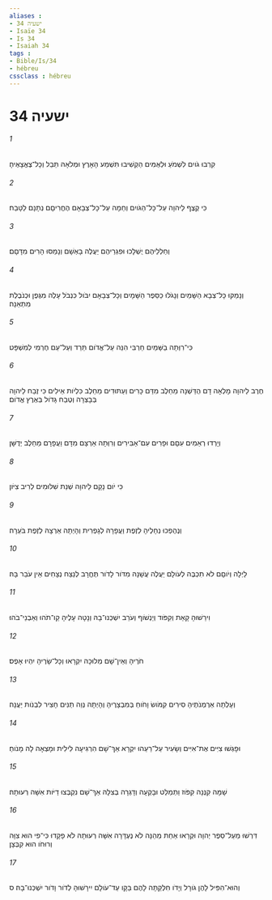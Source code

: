 ```yaml
---
aliases : 
- ישעיה 34
- Isaïe 34
- Is 34
- Isaiah 34
tags : 
- Bible/Is/34
- hébreu
cssclass : hébreu
---
```


# ישעיה 34

###### 1
קִרְבוּ גֹויִם לִשְׁמֹעַ וּלְאֻמִּים הַקְשִׁיבוּ תִּשְׁמַע הָאָרֶץ וּמְלֹאָהּ תֵּבֵל וְכָל־צֶאֱצָאֶיהָ׃
###### 2
כִּי קֶצֶף לַיהוָה עַל־כָּל־הַגֹּויִם וְחֵמָה עַל־כָּל־צְבָאָם הֶחֱרִיםָם נְתָנָם לַטָּבַח׃
###### 3
וְחַלְלֵיהֶם יֻשְׁלָכוּ וּפִגְרֵיהֶם יַעֲלֶה בָאְשָׁם וְנָמַסּוּ הָרִים מִדָּםָם׃
###### 4
וְנָמַקּוּ כָּל־צְבָא הַשָּׁמַיִם וְנָגֹלּוּ כַסֵּפֶר הַשָּׁמָיִם וְכָל־צְבָאָם יִבֹּול כִּנְבֹל עָלֶה מִגֶּפֶן וּכְנֹבֶלֶת מִתְּאֵנָה׃
###### 5
כִּי־רִוְּתָה בַשָּׁמַיִם חַרְבִּי הִנֵּה עַל־אֱדֹום תֵּרֵד וְעַל־עַם חֶרְמִי לְמִשְׁפָּט׃
###### 6
חֶרֶב לַיהוָה מָלְאָה דָם הֻדַּשְׁנָה מֵחֵלֶב מִדַּם כָּרִים וְעַתּוּדִים מֵחֵלֶב כִּלְיֹות אֵילִים כִּי זֶבַח לַיהוָה בְּבָצְרָה וְטֶבַח גָּדֹול בְּאֶרֶץ אֱדֹום׃
###### 7
וְיָרְדוּ רְאֵמִים עִםָּם וּפָרִים עִם־אַבִּירִים וְרִוְּתָה אַרְצָם מִדָּם וַעֲפָרָם מֵחֵלֶב יְדֻשָּׁן׃
###### 8
כִּי יֹום נָקָם לַיהוָה שְׁנַת שִׁלּוּמִים לְרִיב צִיֹּון׃
###### 9
וְנֶהֶפְכוּ נְחָלֶיהָ לְזֶפֶת וַעֲפָרָהּ לְגָפְרִית וְהָיְתָה אַרְצָהּ לְזֶפֶת בֹּעֵרָה׃
###### 10
לַיְלָה וְיֹוםָם לֹא תִכְבֶּה לְעֹולָם יַעֲלֶה עֲשָׁנָהּ מִדֹּור לָדֹור תֶּחֱרָב לְנֵצַח נְצָחִים אֵין עֹבֵר בָּהּ׃
###### 11
וִירֵשׁוּהָ קָאַת וְקִפֹּוד וְיַנְשֹׁוף וְעֹרֵב יִשְׁכְּנוּ־בָהּ וְנָטָה עָלֶיהָ קַו־תֹהוּ וְאַבְנֵי־בֹהוּ׃
###### 12
חֹרֶיהָ וְאֵין־שָׁם מְלוּכָה יִקְרָאוּ וְכָל־שָׂרֶיהָ יִהְיוּ אָפֶס׃
###### 13
וְעָלְתָה אַרְמְנֹתֶיהָ סִירִים קִמֹּושׂ וָחֹוחַ בְּמִבְצָרֶיהָ וְהָיְתָה נְוֵה תַנִּים חָצִיר לִבְנֹות יַעֲנָה׃
###### 14
וּפָגְשׁוּ צִיִּים אֶת־אִיִּים וְשָׂעִיר עַל־רֵעֵהוּ יִקְרָא אַךְ־שָׁם הִרְגִּיעָה לִּילִית וּמָצְאָה לָהּ מָנֹוחַ׃
###### 15
שָׁמָּה קִנְּנָה קִפֹּוז וַתְּמַלֵּט וּבָקְעָה וְדָגְרָה בְצִלָּהּ אַךְ־שָׁם נִקְבְּצוּ דַיֹּות אִשָּׁה רְעוּתָהּ׃
###### 16
דִּרְשׁוּ מֵעַל־סֵפֶר יְהוָה וּקְרָאוּ אַחַת מֵהֵנָּה לֹא נֶעְדָּרָה אִשָּׁה רְעוּתָהּ לֹא פָקָדוּ כִּי־פִי הוּא צִוָּה וְרוּחֹו הוּא קִבְּצָן׃
###### 17
וְהוּא־הִפִּיל לָהֶן גֹּורָל וְיָדֹו חִלְּקַתָּה לָהֶם בַּקָּו עַד־עֹולָם יִירָשׁוּהָ לְדֹור וָדֹור יִשְׁכְּנוּ־בָהּ׃ ס
